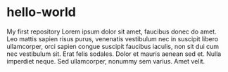 # hello-world
My first repository
Lorem ipsum dolor sit amet, faucibus donec do amet. Leo mattis sapien risus purus, venenatis vestibulum nec in suscipit libero ullamcorper, orci sapien congue suscipit faucibus iaculis, non sit dui cum nec vestibulum sit. 
Erat felis sodales. Dolor et mauris aenean sed et. Nulla imperdiet neque. Sed ullamcorper, nonummy sem varius. Amet velit.
